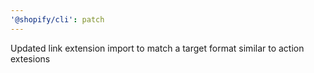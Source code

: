 ```yaml
---
'@shopify/cli': patch
---
```


Updated link extension import to match a target format similar to action extesions
